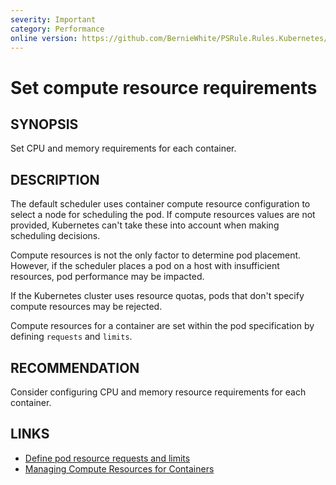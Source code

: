 ```yaml
---
severity: Important
category: Performance
online version: https://github.com/BernieWhite/PSRule.Rules.Kubernetes/blob/master/docs/rules/en-US/Kubernetes.Pod.Resources.md
---
```


# Set compute resource requirements

## SYNOPSIS

Set CPU and memory requirements for each container.

## DESCRIPTION

The default scheduler uses container compute resource configuration to select a node for scheduling the pod.
If compute resources values are not provided, Kubernetes can't take these into account when making scheduling decisions.

Compute resources is not the only factor to determine pod placement.
However, if the scheduler places a pod on a host with insufficient resources, pod performance may be impacted.

If the Kubernetes cluster uses resource quotas, pods that don't specify compute resources may be rejected.

Compute resources for a container are set within the pod specification by defining `requests` and `limits`.

## RECOMMENDATION

Consider configuring CPU and memory resource requirements for each container.

## LINKS

- [Define pod resource requests and limits](https://docs.microsoft.com/en-us/azure/aks/developer-best-practices-resource-management#define-pod-resource-requests-and-limits)
- [Managing Compute Resources for Containers](https://kubernetes.io/docs/concepts/configuration/manage-compute-resources-container/#resource-types)
